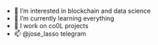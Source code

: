 - 👀 I’m interested in blockchain and data science
- 🌱 I’m currently learning everything
- 💞️ I work on co0L projects
- 📫 @jose_lasso telegram

<!---
This is a ✨ special ✨ repository because its `README.md` (this file) appears on your GitHub profile.
You can click the Preview link to take a look at your changes.
--->
